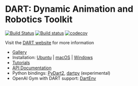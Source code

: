 # DART: Dynamic Animation and Robotics Toolkit
[![Build Status](https://travis-ci.org/dartsim/dart.png?branch=master)](https://travis-ci.org/dartsim/dart) [![Build status](https://ci.appveyor.com/api/projects/status/6rta8olo95bpu84r/branch/master?svg=true)](https://ci.appveyor.com/project/jslee02/dart/branch/master) [![codecov](https://codecov.io/gh/dartsim/dart/branch/master/graph/badge.svg)](https://codecov.io/gh/dartsim/dart)

Visit the [DART website](http://dartsim.github.io/) for more information
* [Gallery](http://dartsim.github.io/gallery.html)
* Installation: [Ubuntu](http://dartsim.github.io/install_dart_on_ubuntu.html) | [macOS](http://dartsim.github.io/install_dart_on_mac.html) | [Windows](http://dartsim.github.io/install_dart_on_windows.html)
* [Tutorials](http://dartsim.github.io/tutorials_introduction.html)
* [API Documentation](http://dartsim.github.io/dart/v6.3.0/)
* Python bindings: [PyDart2](https://github.com/sehoonha/pydart2), [dartpy](https://github.com/personalrobotics/dartpy) (experimental)
* OpenAI Gym with DART support: [DartEnv](https://github.com/DartEnv/dart-env)
